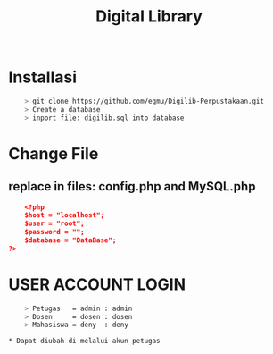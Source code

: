  <h1 align="center">Digital Library </h1>
    <br>

# Installasi
```bash
	> git clone https://github.com/egmu/Digilib-Perpustakaan.git
	> Create a database
	> inport file: digilib.sql into database
```

# Change File
## replace in files: config.php and MySQL.php
```json
	<?php
	$host = "localhost";
	$user = "root";
	$password = "";
	$database = "DataBase";
?>
```

# USER ACCOUNT LOGIN
```bash
	> Petugas 	= admin : admin
	> Dosen		= dosen : dosen
	> Mahasiswa	= deny	: deny
```
	* Dapat diubah di melalui akun petugas
